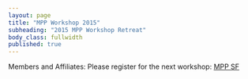 ```yaml
---
layout: page
title: "MPP Workshop 2015"
subheading: "2015 MPP Workshop Retreat"
body_class: fullwidth
published: true
---
```


<div class="row">

Members and Affiliates: Please register for the next workshop: [MPP SF](https://www.eventjoy.com/e/mpp-sf)

</div>

